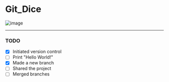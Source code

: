 # Git_Dice
![image](https://user-images.githubusercontent.com/122517407/226346491-b39b30f2-db5a-4f9e-861e-80f3e6dfa907.png)

---
### **TODO**
- [x] Initiated version control
- [ ] Print "Hello World!"
- [x] Made a new branch
- [ ] Shared the project
- [ ] Merged branches
